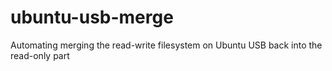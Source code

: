 ubuntu-usb-merge
================

Automating merging the read-write filesystem on Ubuntu USB back into the read-only part
